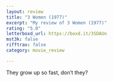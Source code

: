 ```yaml
---
layout: review
title: "3 Women (1977)"
excerpt: "My review of 3 Women (1977)"
rating: "5.0"
letterboxd_url: https://boxd.it/3SDAUn
mst3k: false
rifftrax: false
category: movie_review

---
```


They grow up so fast, don’t they?
